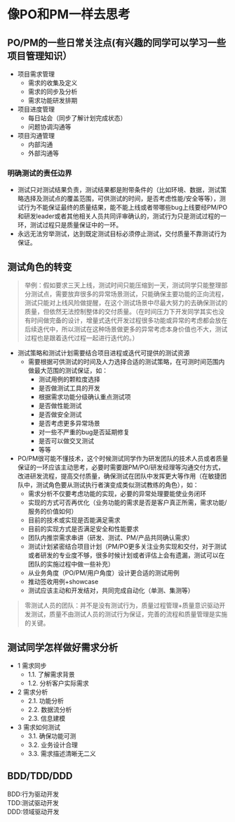 # 像PO和PM一样去思考

## PO/PM的一些日常关注点(有兴趣的同学可以学习一些项目管理知识）

* 项目需求管理
  - 需求的收集及定义
  - 需求的同步及分析
  - 需求功能研发排期
* 项目进度管理
  - 每日站会（同步了解计划完成状态）
  - 问题协调沟通等
* 项目沟通管理
  - 内部沟通
  - 外部沟通等

### 明确测试的责任边界
* 测试只对测试结果负责，测试结果都是附带条件的（比如环境、数据，测试策略选择及测试点的覆盖范围，可供测试的时间，是否考虑性能/安全等等），测试行为不能保证最终的质量结果，能不能上线或者带哪些bug上线要经PM/PO和研发leader或者其他相关人员共同评审确认的，测试行为只是测试过程的一环，测试过程只是质量保证中的一环。
* 永远无法穷举测试，达到既定测试目标必须停止测试，交付质量不靠测试行为保证。

## 测试角色的转变

> 举例：假如要求三天上线，测试时间只能压缩到一天，测试同学只能整理部分测试点，需要放弃很多的异常场景测试，只能确保主要功能的正向流程，测试只能对上线风险做提醒，在这个测试场景中尽最大努力的去确保测试的质量，但依然无法控制整体的交付质量。（在时间压力下开发同学其实也没有时间做完备的设计，增量式迭代开发过程很多功能或异常的考虑都会放在后续迭代中，所以测试在这种场景做更多的异常考虑本身价值也不大，测试过程也是跟着迭代过程一起进行迭代的。）  

* 测试策略和测试计划需要结合项目进程或迭代可提供的测试资源
  - 需要根据可供测试的时间及人力选择合适的测试策略，在可测时间范围内做最大范围的测试保证，如：
    - 测试用例的颗粒度选择
    - 是否做测试工具的开发
    - 根据需求功能分级确认重点测试项
    - 是否做性能测试
    - 是否做安全测试
    - 是否考虑更多异常场景
    - 对一些不严重的bug是否延期修复
    - 是否可以做交叉测试
    - 等等    
* PO/PM很可能不懂技术，这个时候测试同学作为研发团队的技术人员或者质量保证的一环应该主动思考，必要时需要跟PM/PO/研发经理等沟通交付方式，改进研发流程，提高交付质量，确保测试在团队中发挥更大等作用（在敏捷团队中，测试角色要从测试执行者演变成类似测试教练的角色），如：
  - 需求分析不仅要考虑功能的实现，必要的异常处理要能使业务闭环
  - 实现的方式可否再优化（业务功能的需求是否是客户真正所需，需求功能/服务的价值如何）
  - 目前的技术或实现是否能满足需求
  - 目前的实现方式是否满足安全和性能要求
  - 团队内推崇需求串讲（研发、测试、PM/产品共同确认需求）
  - 测试计划紧密结合项目计划（PM/PO更多关注业务实现和交付，对于测试或者研发的专业度不够，很多时候计划或者评估上会有遗漏，测试可以在团队的实施过程中做一些补充）
  - 从业务角度（PO/PM/用户角度）设计更合适的测试用例 
  - 推动签收用例+showcase
  - 测试应该主动和开发结对，共同完成自动化（单测、集测等） 
  
> 零测试人员的团队：并不是没有测试行为，质量过程管理+质量意识驱动开发测试，质量不由测试人员的测试行为保证，完善的流程和质量管理是实施的关键。

## 测试同学怎样做好需求分析
* 1 需求同步
    * 1.1. 了解需求背景
    * 1.2. 分析客户实际需求
* 2 需求分析
    * 2.1. 功能分析
    * 2.2. 数据流分析
    * 2.3. 信息建模
* 3 需求如何测试
    * 3.1. 确保功能可测
    * 3.2. 业务设计合理
    * 3.3. 需求描述清晰无二义
 
 
 ## BDD/TDD/DDD
 
 BDD:行为驱动开发  
 TDD:测试驱动开发  
 DDD:领域驱动开发  


